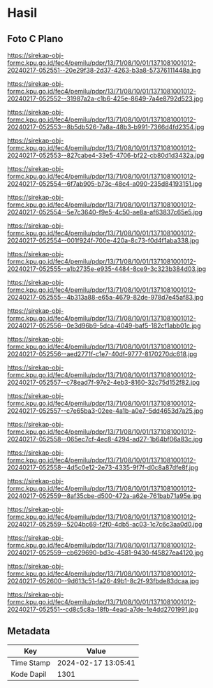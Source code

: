 # Hasil

## Foto C Plano

https://sirekap-obj-formc.kpu.go.id/fec4/pemilu/pdpr/13/71/08/10/01/1371081001012-20240217-052551--20e29f38-2d37-4263-b3a8-57376111448a.jpg

https://sirekap-obj-formc.kpu.go.id/fec4/pemilu/pdpr/13/71/08/10/01/1371081001012-20240217-052552--31987a2a-c1b6-425e-8649-7a4e8792d523.jpg

https://sirekap-obj-formc.kpu.go.id/fec4/pemilu/pdpr/13/71/08/10/01/1371081001012-20240217-052553--8b5db526-7a8a-48b3-b991-7366d4fd2354.jpg

https://sirekap-obj-formc.kpu.go.id/fec4/pemilu/pdpr/13/71/08/10/01/1371081001012-20240217-052553--827cabe4-33e5-4706-bf22-cb80d1d3432a.jpg

https://sirekap-obj-formc.kpu.go.id/fec4/pemilu/pdpr/13/71/08/10/01/1371081001012-20240217-052554--6f7ab905-b73c-48c4-a090-235d84193151.jpg

https://sirekap-obj-formc.kpu.go.id/fec4/pemilu/pdpr/13/71/08/10/01/1371081001012-20240217-052554--5e7c3640-f9e5-4c50-ae8a-af63837c65e5.jpg

https://sirekap-obj-formc.kpu.go.id/fec4/pemilu/pdpr/13/71/08/10/01/1371081001012-20240217-052554--001f924f-700e-420a-8c73-f0d4f1aba338.jpg

https://sirekap-obj-formc.kpu.go.id/fec4/pemilu/pdpr/13/71/08/10/01/1371081001012-20240217-052555--a1b2735e-e935-4484-8ce9-3c323b384d03.jpg

https://sirekap-obj-formc.kpu.go.id/fec4/pemilu/pdpr/13/71/08/10/01/1371081001012-20240217-052555--4b313a88-e65a-4679-82de-978d7e45af83.jpg

https://sirekap-obj-formc.kpu.go.id/fec4/pemilu/pdpr/13/71/08/10/01/1371081001012-20240217-052556--0e3d96b9-5dca-4049-baf5-182cf1abb01c.jpg

https://sirekap-obj-formc.kpu.go.id/fec4/pemilu/pdpr/13/71/08/10/01/1371081001012-20240217-052556--aed2771f-c1e7-40df-9777-8170270dc618.jpg

https://sirekap-obj-formc.kpu.go.id/fec4/pemilu/pdpr/13/71/08/10/01/1371081001012-20240217-052557--c78ead7f-97e2-4eb3-8160-32c75d152f82.jpg

https://sirekap-obj-formc.kpu.go.id/fec4/pemilu/pdpr/13/71/08/10/01/1371081001012-20240217-052557--c7e65ba3-02ee-4a1b-a0e7-5dd4653d7a25.jpg

https://sirekap-obj-formc.kpu.go.id/fec4/pemilu/pdpr/13/71/08/10/01/1371081001012-20240217-052558--065ec7cf-4ec8-4294-ad27-1b64bf06a83c.jpg

https://sirekap-obj-formc.kpu.go.id/fec4/pemilu/pdpr/13/71/08/10/01/1371081001012-20240217-052558--4d5c0e12-2e73-4335-9f7f-d0c8a87dfe8f.jpg

https://sirekap-obj-formc.kpu.go.id/fec4/pemilu/pdpr/13/71/08/10/01/1371081001012-20240217-052559--8af35cbe-d500-472a-a62e-761bab71a95e.jpg

https://sirekap-obj-formc.kpu.go.id/fec4/pemilu/pdpr/13/71/08/10/01/1371081001012-20240217-052559--5204bc69-f2f0-4db5-ac03-1c7c6c3aa0d0.jpg

https://sirekap-obj-formc.kpu.go.id/fec4/pemilu/pdpr/13/71/08/10/01/1371081001012-20240217-052559--cb629690-bd3c-4581-9430-f45827ea4120.jpg

https://sirekap-obj-formc.kpu.go.id/fec4/pemilu/pdpr/13/71/08/10/01/1371081001012-20240217-052600--9d613c51-fa26-49b1-8c2f-93fbde83dcaa.jpg

https://sirekap-obj-formc.kpu.go.id/fec4/pemilu/pdpr/13/71/08/10/01/1371081001012-20240217-052551--cd8c5c8a-18fb-4ead-a7de-1e4dd2701991.jpg


## Metadata

| Key        | Value               |
| ---------- | ------------------- |
| Time Stamp | 2024-02-17 13:05:41 |
| Kode Dapil | 1301                |



